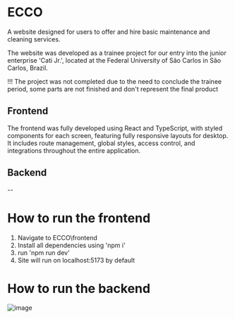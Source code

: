 # ECCO
A website designed for users to offer and hire basic maintenance and cleaning services.

The website was developed as a trainee project for our entry into the junior enterprise 'Cati Jr.', located at the Federal University of São Carlos in São Carlos, Brazil.

!!! The project was not completed due to the need to conclude the trainee period, some parts are not finished and don't represent the final product

## Frontend

The frontend was fully developed using React and TypeScript, with styled components for each screen, featuring fully responsive layouts for desktop. It includes route management, global styles, access control, and integrations throughout the entire application.

## Backend

--

# How to run the frontend
1. Navigate to ECCO\frontend
2. Install all dependencies using 'npm i'
3. run 'npm run dev'
4. Site will run on localhost:5173 by default

# How to run the backend

![image](https://github.com/user-attachments/assets/2dc3847d-65e7-41d9-9798-72839e3625b4)
